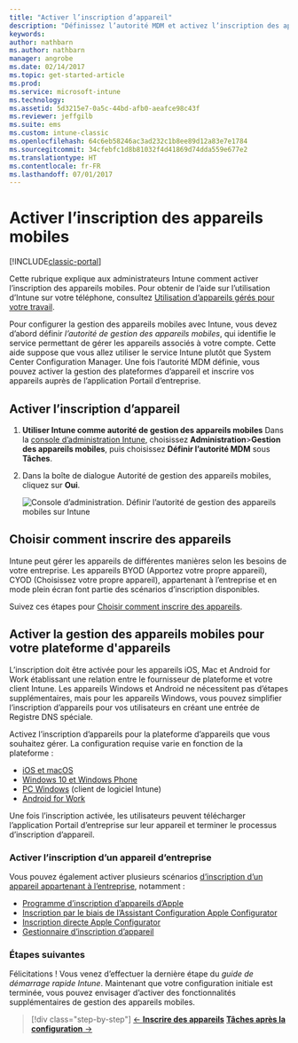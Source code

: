 ```yaml
---
title: "Activer l’inscription d’appareil"
description: "Définissez l’autorité MDM et activez l’inscription des appareils iOS, Windows, Android et Mac."
keywords: 
author: nathbarn
ms.author: nathbarn
manager: angrobe
ms.date: 02/14/2017
ms.topic: get-started-article
ms.prod: 
ms.service: microsoft-intune
ms.technology: 
ms.assetid: 5d3215e7-0a5c-44bd-afb0-aeafce98c43f
ms.reviewer: jeffgilb
ms.suite: ems
ms.custom: intune-classic
ms.openlocfilehash: 64c6eb58246ac3ad232c1b8ee89d12a83e7e1784
ms.sourcegitcommit: 34cfebfc1d8b81032f4d41869d74dda559e677e2
ms.translationtype: HT
ms.contentlocale: fr-FR
ms.lasthandoff: 07/01/2017
---
```

# <a name="enable-enrollment-for-mobile-devices"></a>Activer l’inscription des appareils mobiles

[!INCLUDE[classic-portal](../includes/classic-portal.md)]

Cette rubrique explique aux administrateurs Intune comment activer l’inscription des appareils mobiles. Pour obtenir de l’aide sur l’utilisation d’Intune sur votre téléphone, consultez [Utilisation d’appareils gérés pour votre travail](https://docs.microsoft.com/intune-user-help/company-portal-frequently-asked-questions).

Pour configurer la gestion des appareils mobiles avec Intune, vous devez d’abord définir *l’autorité de gestion des appareils mobiles*, qui identifie le service permettant de gérer les appareils associés à votre compte. Cette aide suppose que vous allez utiliser le service Intune plutôt que System Center Configuration Manager. Une fois l’autorité MDM définie, vous pouvez activer la gestion des plateformes d’appareil et inscrire vos appareils auprès de l’application Portail d’entreprise.

## <a name="enable-device-enrollment"></a>Activer l’inscription d’appareil

1. **Utiliser Intune comme autorité de gestion des appareils mobiles** Dans la [console d’administration Intune](https://manage.microsoft.com/), choisissez **Administration**>**Gestion des appareils mobiles**, puis choisissez **Définir l’autorité MDM** sous **Tâches**.  

2. Dans la boîte de dialogue Autorité de gestion des appareils mobiles, cliquez sur **Oui**.

    ![Console d’administration. Définir l’autorité de gestion des appareils mobiles sur Intune](../media/intune-mdm-authority.png)

## <a name="choose-how-to-enroll-devices"></a>Choisir comment inscrire des appareils

Intune peut gérer les appareils de différentes manières selon les besoins de votre entreprise. Les appareils BYOD (Apportez votre propre appareil), CYOD (Choisissez votre propre appareil), appartenant à l’entreprise et en mode plein écran font partie des scénarios d’inscription disponibles.

Suivez ces étapes pour [Choisir comment inscrire des appareils](choose-how-to-enroll-devices1.md).

## <a name="enable-mdm-for-your-device-platform"></a>Activer la gestion des appareils mobiles pour votre plateforme d'appareils
L’inscription doit être activée pour les appareils iOS, Mac et Android for Work établissant une relation entre le fournisseur de plateforme et votre client Intune. Les appareils Windows et Android ne nécessitent pas d’étapes supplémentaires, mais pour les appareils Windows, vous pouvez simplifier l’inscription d’appareils pour vos utilisateurs en créant une entrée de Registre DNS spéciale.

Activez l’inscription d’appareils pour la plateforme d’appareils que vous souhaitez gérer. La configuration requise varie en fonction de la plateforme :

- [iOS et macOS](/intune-classic/deploy-use/set-up-ios-and-mac-management-with-microsoft-intune)
- [Windows 10 et Windows Phone](/intune-classic/deploy-use/set-up-windows-device-management-with-microsoft-intune)
- [PC Windows](/intune-classic/deploy-use/manage-windows-pcs-with-microsoft-intune) (client de logiciel Intune)
- [Android for Work](/intune-classic/deploy-use/set-up-android-for-work)

Une fois l’inscription activée, les utilisateurs peuvent télécharger l’application Portail d’entreprise sur leur appareil et terminer le processus d’inscription d’appareil.

### <a name="enable-company-owned-device-enrollment"></a>Activer l’inscription d’un appareil d’entreprise
Vous pouvez également activer plusieurs scénarios [d’inscription d’un appareil appartenant à l’entreprise](/intune-classic/deploy-use/manage-corporate-owned-devices), notamment :
- [Programme d’inscription d’appareils d’Apple](/intune-classic/deploy-use/ios-device-enrollment-program-in-microsoft-intune)
- [Inscription par le biais de l’Assistant Configuration Apple Configurator](/intune-classic/deploy-use/ios-setup-assistant-enrollment-in-microsoft-intune)
- [Inscription directe Apple Configurator](/intune-classic/deploy-use/ios-direct-enrollment-in-microsoft-intune)
- [Gestionnaire d’inscription d’appareil](/intune-classic/deploy-use/enroll-corporate-owned-devices-with-the-device-enrollment-manager-in-microsoft-intune)

### <a name="next-steps"></a>Étapes suivantes
Félicitations ! Vous venez d’effectuer la dernière étape du *guide de démarrage rapide Intune*. Maintenant que votre configuration initiale est terminée, vous pouvez envisager d’activer des fonctionnalités supplémentaires de gestion des appareils mobiles.

>[!div class="step-by-step"]
>[&larr; **Inscrire des appareils**](.\start-with-a-paid-subscription-to-microsoft-intune-step-8.md)     [**Tâches après la configuration** &rarr;](.\post-configuration-tasks.md)  
